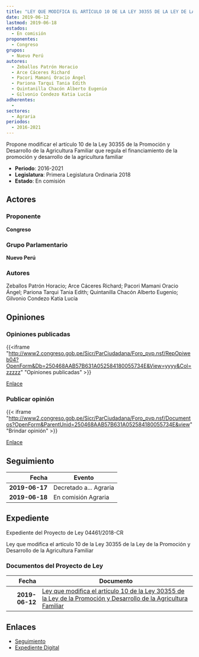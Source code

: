 ```yaml
---
title: "LEY QUE MODIFICA EL ARTÍCULO 10 DE LA LEY 30355 DE LA LEY DE LA PROMOCIÓN Y DESARROLLO DE LA AGRICULTURA FAMILIAR"
date: 2019-06-12
lastmod: 2019-06-18
estados: 
  - En comisión
proponentes: 
  - Congreso
grupos: 
  - Nuevo Perú
autores: 
  - Zeballos Patrón Horacio
  - Arce Cáceres Richard
  - Pacori Mamani Oracio Ángel
  - Pariona Tarqui Tania Edith
  - Quintanilla Chacón Alberto Eugenio
  - Gilvonio Condezo Katia Lucía
adherentes: 
  - 
sectores: 
  - Agraria
periodos: 
  - 2016-2021
---
```


Propone modificar el artículo 10 de la Ley 30355 de la Promoción y Desarrollo de la Agricultura Familiar que regula el financiamiento de la promoción y desarrollo de la agricultura familiar

- **Periodo**: 2016-2021
- **Legislatura**: Primera Legislatura Ordinaria 2018
- **Estado**: En comisión

## Actores

### Proponente

**Congreso**

### Grupo Parlamentario

**Nuevo Perú**

### Autores

Zeballos Patrón Horacio; Arce Cáceres Richard; Pacori Mamani Oracio Ángel; Pariona Tarqui Tania Edith; Quintanilla Chacón Alberto Eugenio; Gilvonio Condezo Katia Lucía


## Opiniones

### Opiniones publicadas

{{<iframe "http://www2.congreso.gob.pe/Sicr/ParCiudadana/Foro_pvp.nsf/RepOpiweb04?OpenForm&Db=250468AAB57B631A052584180055734E&View=yyyy&Col=zzzzz" "Opiniones publicadas" >}}

[Enlace](http://www2.congreso.gob.pe/Sicr/ParCiudadana/Foro_pvp.nsf/RepOpiweb04?OpenForm&Db=250468AAB57B631A052584180055734E&View=yyyy&Col=zzzzz)
### Publicar opinión

{{< iframe "http://www2.congreso.gob.pe/Sicr/ParCiudadana/Foro_pvp.nsf/Documentos?OpenForm&ParentUnid=250468AAB57B631A052584180055734E&view" "Brindar opinión" >}}

[Enlace](http://www2.congreso.gob.pe/Sicr/ParCiudadana/Foro_pvp.nsf/Documentos?OpenForm&ParentUnid=250468AAB57B631A052584180055734E&view)

## Seguimiento

| Fecha | Evento |
|------:|--------|
| **2019-06-17** | Decretado a... Agraria|
| **2019-06-18** | En comisión Agraria|


## Expediente

Expediente del Proyecto de Ley 04461/2018-CR

Ley que modifica el artículo 10 de la Ley 30355 de la Ley de la Promoción y Desarrollo de la Agricultura Familiar


### Documentos del Proyecto de Ley

| Fecha | Documento |
|------:|--------|
| **2019-06-12** | [Ley que modifica el artículo 10 de la Ley 30355 de la Ley de la Promoción y Desarrollo de la Agricultura Familiar](http://www.leyes.congreso.gob.pe/Documentos/2016_2021/Proyectos_de_Ley_y_de_Resoluciones_Legislativas/PL0446120190612.pdf) |

## Enlaces 

- [Seguimiento](http://www2.congreso.gob.pehttp://www2.congreso.gob.pe/Sicr/TraDocEstProc/CLProLey2016.nsf/f7fff46988ca05b1052578e100829cc7/7fb8291dc36e963105258417007f1806?OpenDocument)
- [Expediente Digital](http://www2.congreso.gob.pehttp://www2.congreso.gob.pe/Sicr/TraDocEstProc/CLProLey2016.nsf/f7fff46988ca05b1052578e100829cc7/7fb8291dc36e963105258417007f1806?OpenDocument&Click=05257FB7005EB655.eb71d0cf91d8294e05256cdf006b5706/$Body/0.1C6C)
